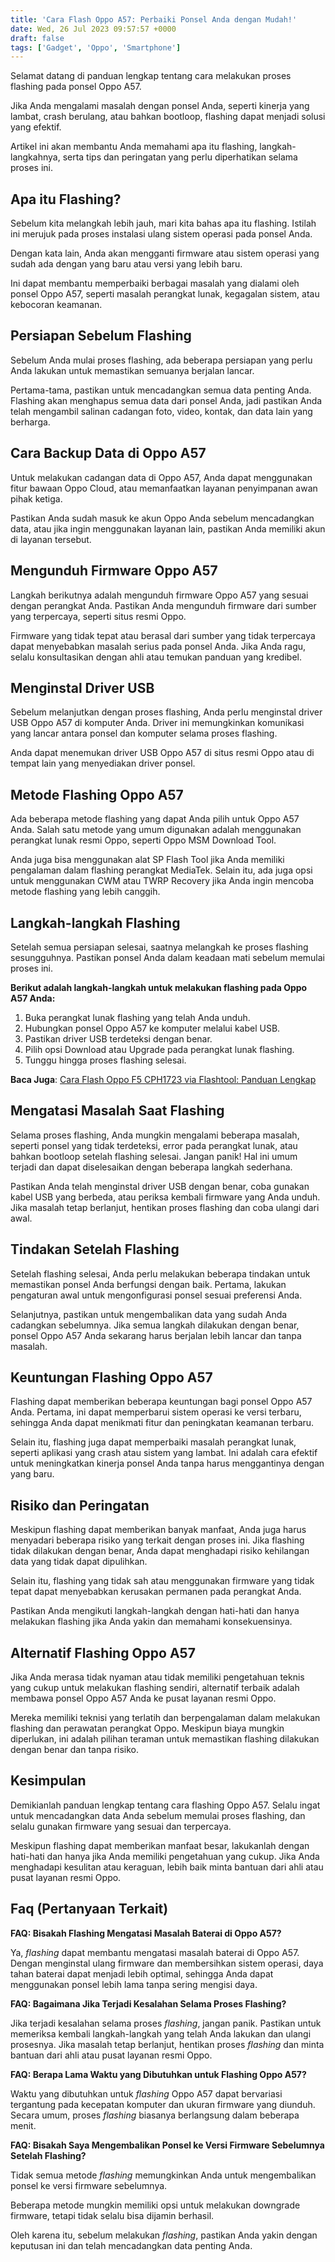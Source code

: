 ```yaml
---
title: 'Cara Flash Oppo A57: Perbaiki Ponsel Anda dengan Mudah!'
date: Wed, 26 Jul 2023 09:57:57 +0000
draft: false
tags: ['Gadget', 'Oppo', 'Smartphone']
---
```


Selamat datang di panduan lengkap tentang cara melakukan proses flashing pada ponsel Oppo A57.

Jika Anda mengalami masalah dengan ponsel Anda, seperti kinerja yang lambat, crash berulang, atau bahkan bootloop, flashing dapat menjadi solusi yang efektif.

Artikel ini akan membantu Anda memahami apa itu flashing, langkah-langkahnya, serta tips dan peringatan yang perlu diperhatikan selama proses ini.

Apa itu Flashing?
-----------------

Sebelum kita melangkah lebih jauh, mari kita bahas apa itu flashing. Istilah ini merujuk pada proses instalasi ulang sistem operasi pada ponsel Anda.

Dengan kata lain, Anda akan mengganti firmware atau sistem operasi yang sudah ada dengan yang baru atau versi yang lebih baru.

Ini dapat membantu memperbaiki berbagai masalah yang dialami oleh ponsel Oppo A57, seperti masalah perangkat lunak, kegagalan sistem, atau kebocoran keamanan.

Persiapan Sebelum Flashing
--------------------------

Sebelum Anda mulai proses flashing, ada beberapa persiapan yang perlu Anda lakukan untuk memastikan semuanya berjalan lancar.

Pertama-tama, pastikan untuk mencadangkan semua data penting Anda. Flashing akan menghapus semua data dari ponsel Anda, jadi pastikan Anda telah mengambil salinan cadangan foto, video, kontak, dan data lain yang berharga.

Cara Backup Data di Oppo A57
----------------------------

Untuk melakukan cadangan data di Oppo A57, Anda dapat menggunakan fitur bawaan Oppo Cloud, atau memanfaatkan layanan penyimpanan awan pihak ketiga.

Pastikan Anda sudah masuk ke akun Oppo Anda sebelum mencadangkan data, atau jika ingin menggunakan layanan lain, pastikan Anda memiliki akun di layanan tersebut.

Mengunduh Firmware Oppo A57
---------------------------

Langkah berikutnya adalah mengunduh firmware Oppo A57 yang sesuai dengan perangkat Anda. Pastikan Anda mengunduh firmware dari sumber yang terpercaya, seperti situs resmi Oppo.

Firmware yang tidak tepat atau berasal dari sumber yang tidak terpercaya dapat menyebabkan masalah serius pada ponsel Anda. Jika Anda ragu, selalu konsultasikan dengan ahli atau temukan panduan yang kredibel.

Menginstal Driver USB
---------------------

Sebelum melanjutkan dengan proses flashing, Anda perlu menginstal driver USB Oppo A57 di komputer Anda. Driver ini memungkinkan komunikasi yang lancar antara ponsel dan komputer selama proses flashing.

Anda dapat menemukan driver USB Oppo A57 di situs resmi Oppo atau di tempat lain yang menyediakan driver ponsel.

Metode Flashing Oppo A57
------------------------

Ada beberapa metode flashing yang dapat Anda pilih untuk Oppo A57 Anda. Salah satu metode yang umum digunakan adalah menggunakan perangkat lunak resmi Oppo, seperti Oppo MSM Download Tool.

Anda juga bisa menggunakan alat SP Flash Tool jika Anda memiliki pengalaman dalam flashing perangkat MediaTek. Selain itu, ada juga opsi untuk menggunakan CWM atau TWRP Recovery jika Anda ingin mencoba metode flashing yang lebih canggih.

Langkah-langkah Flashing
------------------------

Setelah semua persiapan selesai, saatnya melangkah ke proses flashing sesungguhnya. Pastikan ponsel Anda dalam keadaan mati sebelum memulai proses ini.

**Berikut adalah langkah-langkah untuk melakukan flashing pada Oppo A57 Anda:**

1.  Buka perangkat lunak flashing yang telah Anda unduh.
2.  Hubungkan ponsel Oppo A57 ke komputer melalui kabel USB.
3.  Pastikan driver USB terdeteksi dengan benar.
4.  Pilih opsi Download atau Upgrade pada perangkat lunak flashing.
5.  Tunggu hingga proses flashing selesai.

**Baca Juga**: [Cara Flash Oppo F5 CPH1723 via Flashtool: Panduan Lengkap](https://blog.ajiekusumadhany.com/cara-flash-oppo-f5-cph1723-via-flashtool/)

Mengatasi Masalah Saat Flashing
-------------------------------

Selama proses flashing, Anda mungkin mengalami beberapa masalah, seperti ponsel yang tidak terdeteksi, error pada perangkat lunak, atau bahkan bootloop setelah flashing selesai. Jangan panik! Hal ini umum terjadi dan dapat diselesaikan dengan beberapa langkah sederhana.

Pastikan Anda telah menginstal driver USB dengan benar, coba gunakan kabel USB yang berbeda, atau periksa kembali firmware yang Anda unduh. Jika masalah tetap berlanjut, hentikan proses flashing dan coba ulangi dari awal.

Tindakan Setelah Flashing
-------------------------

Setelah flashing selesai, Anda perlu melakukan beberapa tindakan untuk memastikan ponsel Anda berfungsi dengan baik. Pertama, lakukan pengaturan awal untuk mengonfigurasi ponsel sesuai preferensi Anda.

Selanjutnya, pastikan untuk mengembalikan data yang sudah Anda cadangkan sebelumnya. Jika semua langkah dilakukan dengan benar, ponsel Oppo A57 Anda sekarang harus berjalan lebih lancar dan tanpa masalah.

Keuntungan Flashing Oppo A57
----------------------------

Flashing dapat memberikan beberapa keuntungan bagi ponsel Oppo A57 Anda. Pertama, ini dapat memperbarui sistem operasi ke versi terbaru, sehingga Anda dapat menikmati fitur dan peningkatan keamanan terbaru.

Selain itu, flashing juga dapat memperbaiki masalah perangkat lunak, seperti aplikasi yang crash atau sistem yang lambat. Ini adalah cara efektif untuk meningkatkan kinerja ponsel Anda tanpa harus menggantinya dengan yang baru.

Risiko dan Peringatan
---------------------

Meskipun flashing dapat memberikan banyak manfaat, Anda juga harus menyadari beberapa risiko yang terkait dengan proses ini. Jika flashing tidak dilakukan dengan benar, Anda dapat menghadapi risiko kehilangan data yang tidak dapat dipulihkan.

Selain itu, flashing yang tidak sah atau menggunakan firmware yang tidak tepat dapat menyebabkan kerusakan permanen pada perangkat Anda.

Pastikan Anda mengikuti langkah-langkah dengan hati-hati dan hanya melakukan flashing jika Anda yakin dan memahami konsekuensinya.

Alternatif Flashing Oppo A57
----------------------------

Jika Anda merasa tidak nyaman atau tidak memiliki pengetahuan teknis yang cukup untuk melakukan flashing sendiri, alternatif terbaik adalah membawa ponsel Oppo A57 Anda ke pusat layanan resmi Oppo.

Mereka memiliki teknisi yang terlatih dan berpengalaman dalam melakukan flashing dan perawatan perangkat Oppo. Meskipun biaya mungkin diperlukan, ini adalah pilihan teraman untuk memastikan flashing dilakukan dengan benar dan tanpa risiko.

Kesimpulan
----------

Demikianlah panduan lengkap tentang cara flashing Oppo A57. Selalu ingat untuk mencadangkan data Anda sebelum memulai proses flashing, dan selalu gunakan firmware yang sesuai dan terpercaya.

Meskipun flashing dapat memberikan manfaat besar, lakukanlah dengan hati-hati dan hanya jika Anda memiliki pengetahuan yang cukup. Jika Anda menghadapi kesulitan atau keraguan, lebih baik minta bantuan dari ahli atau pusat layanan resmi Oppo.

Faq (Pertanyaan Terkait)
------------------------

**FAQ: Bisakah Flashing Mengatasi Masalah Baterai di Oppo A57?**

Ya, _flashing_ dapat membantu mengatasi masalah baterai di Oppo A57. Dengan menginstal ulang firmware dan membersihkan sistem operasi, daya tahan baterai dapat menjadi lebih optimal, sehingga Anda dapat menggunakan ponsel lebih lama tanpa sering mengisi daya.

**FAQ: Bagaimana Jika Terjadi Kesalahan Selama Proses Flashing?**

Jika terjadi kesalahan selama proses _flashing_, jangan panik. Pastikan untuk memeriksa kembali langkah-langkah yang telah Anda lakukan dan ulangi prosesnya. Jika masalah tetap berlanjut, hentikan proses _flashing_ dan minta bantuan dari ahli atau pusat layanan resmi Oppo.

**FAQ: Berapa Lama Waktu yang Dibutuhkan untuk Flashing Oppo A57?**

Waktu yang dibutuhkan untuk _flashing_ Oppo A57 dapat bervariasi tergantung pada kecepatan komputer dan ukuran firmware yang diunduh. Secara umum, proses _flashing_ biasanya berlangsung dalam beberapa menit.

**FAQ: Bisakah Saya Mengembalikan Ponsel ke Versi Firmware Sebelumnya Setelah Flashing?**

Tidak semua metode _flashing_ memungkinkan Anda untuk mengembalikan ponsel ke versi firmware sebelumnya.

Beberapa metode mungkin memiliki opsi untuk melakukan downgrade firmware, tetapi tidak selalu bisa dijamin berhasil.

Oleh karena itu, sebelum melakukan _flashing_, pastikan Anda yakin dengan keputusan ini dan telah mencadangkan data penting Anda.